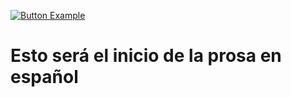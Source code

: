 [![Button Example]](https://github.com/francoibanezweb/PseudoC-to-C)

[Button Example]: https://img.shields.io/badge/Inicio-37a779?style=for-the-badge
# Esto será el inicio de la prosa en español
